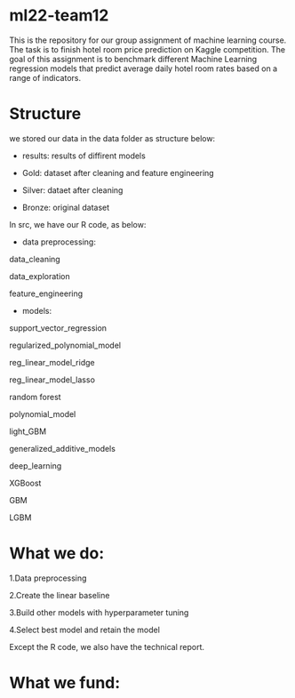 # ml22-team12

This is the repository for our group assignment of machine learning course. The task is to finish hotel room price prediction on Kaggle competition. The goal of this assignment is to benchmark different Machine Learning regression models that predict average daily hotel room rates based on a range of indicators. 

# Structure 

we stored our data in the data folder as structure below: 

- results:
results of diffirent models 

- Gold:
dataset after cleaning and feature engineering 

- Silver:
dataet after cleaning 

- Bronze:
original dataset 

In src, we have our R code, as below:

- data preprocessing:

data_cleaning

data_exploration

feature_engineering

- models:

support_vector_regression

regularized_polynomial_model

reg_linear_model_ridge

reg_linear_model_lasso

random forest

polynomial_model

light_GBM

generalized_additive_models

deep_learning

XGBoost

GBM

LGBM

# What we do:

1.Data preprocessing

2.Create the linear baseline 

3.Build other models with hyperparameter tuning 

4.Select best model and retain the model 

Except the R code, we also have the technical report. 


# What we fund:
